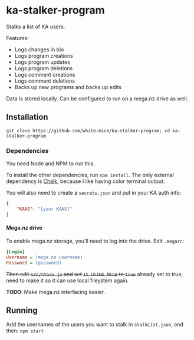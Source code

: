 # ka-stalker-program
Stalks a list of KA users.

Features:
* Logs changes in bio
* Logs program creations
* Logs program updates
* Logs program deletions
* Logs comment creations
* Logs comment deletions
* Backs up new programs and backs up edits

Data is stored locally. Can be configured to run on a mega.nz drive as well.

## Installation
`git clone https://github.com/white-mice/ka-stalker-program; cd ka-stalker-program`

### Dependencies
You need Node and NPM to run this.

To install the other dependencies, run `npm install`. The only external dependency
is [Chalk](https://github.com/chalk/chalk), because I like having color terminal output.

You will also need to create a `secrets.json` and put in your KA auth info:
```json
{
	"KAAS": "[your KAAS]"
}
```


#### Mega.nz drive
To enable mega.nz storage, you'll need to log into the drive.
Edit `.megarc`:
```ini
[Login]
Username = (mega.nz username)
Password = (password)
```

~~Then edit `src/Store.js` and set `IS_USING_MEGA` to `true`~~ already set to true,
need to make it so it can use local fileystem again.

**TODO**: Make mega.nz interfacing easier.

## Running
Add the usernames of the users you want to stalk in `stalkList.json`, and then:
`npm start`